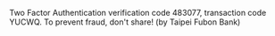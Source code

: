 Two Factor Authentication verification code 483077, transaction code YUCWQ. To prevent fraud, don't share! (by Taipei Fubon Bank)

